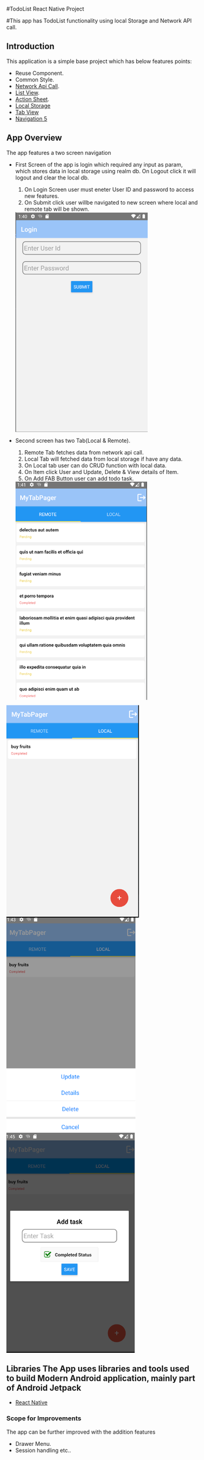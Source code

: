 #TodoList React Native Project

#This app has TodoList functionality using local Storage and Network API call.

## Introduction
This application is a simple base project which has below features points:
- Reuse Component.
- Common Style.
- [Network Api Call](https://medium.com/enappd/how-to-make-api-calls-in-react-native-apps-eab083186611).
- [List View](https://reactnative.dev/docs/using-a-listview).
- [Action Sheet](https://www.npmjs.com/package/react-native-actionsheet).
- [Local Storage](https://docs.mongodb.com/realm/sdk/react-native/)
- [Tab View](https://reactnavigation.org/docs/material-top-tab-navigator/)
- [Navigation 5](https://reactnavigation.org/)

## App Overview
 The app features a two screen navigation

- First Screen of the app is login which required any input as param, which stores data in local storage using realm db. On Logout click it will logout and clear the local db.
  1. On Login Screen user must eneter User ID and password to access new features.
  2. On Submit click user willbe navigated to new screen where local and remote tab will be shown.
  <img  align="center" alt="Second Screen" src="scr_1.PNG" />

- Second screen has two Tab(Local & Remote).
  1. Remote Tab fetches data from network api call.
  2. Local Tab will fetched data from local storage if have any data.
  3. On Local tab user can do CRUD function with local data.
  4. On Item click User and Update, Delete & View details of Item.
  5. On Add FAB Button user can add todo task.
   
  <img  align="center" alt="Second Screen" src="scr_2.PNG" />
<img  align="center" alt="Second Screen" src="scr_3.PNG" />
<img  align="center" alt="Second Screen" src="scr_4.PNG" />
<img  align="center" alt="Second Screen" src="scr_5.PNG" />


## Libraries The App uses libraries and tools used to build Modern Android application, mainly part of Android Jetpack
- [React Native](https://reactnative.dev/docs/getting-started)

### Scope for Improvements
 The app can be further improved with the addition features
- Drawer Menu.
- Session handling etc..
